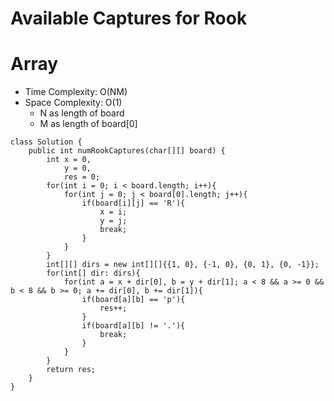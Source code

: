 # Available Captures for Rook
# Array
* Time Complexity: O(NM)
* Space Complexity: O(1)
	* N as length of board
	* M as length of board[0]
```
class Solution {
    public int numRookCaptures(char[][] board) {
        int x = 0, 
            y = 0,
            res = 0;
        for(int i = 0; i < board.length; i++){
            for(int j = 0; j < board[0].length; j++){
                if(board[i][j] == 'R'){
                    x = i;
                    y = j;
                    break;
                }
            }
        }
        int[][] dirs = new int[][]{{1, 0}, {-1, 0}, {0, 1}, {0, -1}};
        for(int[] dir: dirs){
            for(int a = x + dir[0], b = y + dir[1]; a < 8 && a >= 0 && b < 8 && b >= 0; a += dir[0], b += dir[1]){
                if(board[a][b] == 'p'){
                    res++;
                }
                if(board[a][b] != '.'){
                    break;
                }
            }
        }
        return res;
    }
}
```